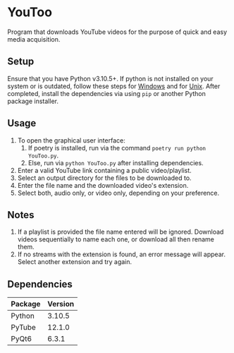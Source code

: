 # YouToo

Program that downloads YouTube videos for the purpose of quick and easy media acquisition.

## Setup

Ensure that you have Python v3.10.5+. If python is not installed on your system or is outdated, follow these steps for [Windows](https://www.python.org/downloads/) and for [Unix](https://docs.python.org/3/using/unix.html). After completed, install the dependencies via using `pip` or another Python package installer.

## Usage

1. To open the graphical user interface:
   1. If poetry is installed, run via the command `poetry run python YouToo.py`.
   2. Else, run via `python YouToo.py` after installing dependencies.
2. Enter a valid YouTube link containing a public video/playlist.
3. Select an output directory for the files to be downloaded to.
4. Enter the file name and the downloaded video's extension.
5. Select both, audio only, or video only, depending on your preference.

## Notes

1. If a playlist is provided the file name entered will be ignored. Download videos sequentially to name each one, or download all then rename them.
2. If no streams with the extension is found, an error message will appear. Select another extension and try again.

## Dependencies

| Package | Version |
| ------- | ------- |
| Python  | 3.10.5  |
| PyTube  | 12.1.0  |
| PyQt6   | 6.3.1   |